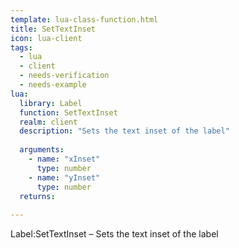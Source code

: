 ```yaml
---
template: lua-class-function.html
title: SetTextInset
icon: lua-client
tags:
  - lua
  - client
  - needs-verification
  - needs-example
lua:
  library: Label
  function: SetTextInset
  realm: client
  description: "Sets the text inset of the label"
  
  arguments:
    - name: "xInset"
      type: number
    - name: "yInset"
      type: number
  returns:
    
---
```


<div class="lua__search__keywords">
Label:SetTextInset &#x2013; Sets the text inset of the label
</div>
